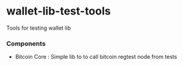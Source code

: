 # wallet-lib-test-tools

Tools for testing wallet lib

### Components

- Bitcoin Core : Simple lib to to call bitcoin regtest node from tests

